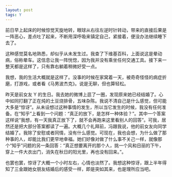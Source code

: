 ```yaml
---
layout: post
tags: Y
---
```


前日早上起床的时候惊觉天旋地转，眼球从右往左逆时针转动，带来的直接后果是一阵恶心，差点吐了起来，不断用深呼吸来镇定自己，紧接着，便没办法继续睡下去了。

这种感觉莫名地熟悉，却似乎从未发生过。我查了下维基百科，上面说这是晕动病，俗称晕车。这信息让我一阵恍惚，因为我并没有乘坐任何交通工具。接下来一整天都是这样了，只有靠右躺着稍微好受一点。

我想，我的生活大概就是这样了。没事的时候在家窝着一天，被奇奇怪怪的病症折磨，打游戏，或者看《马男波杰克》。说是无聊，但也算轻松。

昨天是前女友 Y 的生日。我去她的微博上逛了一圈，发现原来她已经结婚了。心中如同打翻了正在炖的土豆烧排骨，五味杂陈。我说不清自己是什么感觉，但可能大多是“惊讶”。从未设想过这种事情的发生，所以当它发生的时候，我没有任何准备。在“知乎”上看到一个问题：“真正的放下，是怎样一种体验？”。其中一个答案这样说“我想，有一天我真正放下了，就不会再跑来这里看别人的回答”。可我，居然还是把大部分答案都读了一遍。大概几个礼拜前，冯跟我说，他的前女友向同学结婚了。我除了安慰或者同情，没有什么感觉。可现在，我也会想，为什么做了那种事的人，却能比我们更早地幸福。她们好像对做了什么事不关己一样，就像那个“知乎”问题的另一条回答：“真正想要离开的那个人，挑一个风和日丽的下午，穿上一件大衣出门，消失在秋日的阳光里，再也没有回来。”。

也罢也罢，惊讶了大概一个小时左右，心情也淡然了。我想这种惊讶，跟上半年得知了三金跟她女朋友结婚后的感受一样，即是突如其来，也是理所应当吧。
